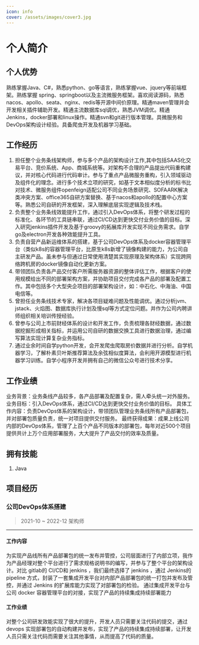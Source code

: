 ```yaml
---
icon: info
cover: /assets/images/cover3.jpg
---
```


# 个人简介

## 个人优势

熟练掌握Java、C#，熟悉python、go等语言，熟练掌握vue、jquery等前端框架。熟练掌握 spring、springboot以及主流微服务框架。喜欢阅读源码，熟悉 nacos、apollo、seata、nginx、redis等开源中间价原理。精通maven管理并会开发相关插件辅助开发。精通主流数据库sql调优，熟悉JVM调优。精通Jenkins，docker部署和linux操作。精通svn和git进行版本管理。具微服务和DevOps架构设计经验。具备爬虫开发及机器学习基础。

## 工作经历

1. 担任整个业务条线架构师，参与多个产品的架构设计工作,其中包括SAAS化交易平台、竞价系统、App、商城系统等。对架构不合理的产品提出代码重构建议，并对核心代码进行代码审计。参与了重点产品微服务重构，引入领域驱动及组件化的理念。进行多个技术立项的研究，如基于文本相似度分析的标书比对技术、微服务组件openfeign适配公司不同业务场景研究、SOFAARK解决类冲突方案、office365自研方案替换、基于nacos和apollo的配置中心方案等。熟悉公司自研的开发框架，深入理解底层实现逻辑及技术栈。
1. 负责整个业务条线效能提升工作，通过引入DevOps体系，将整个研发过程的标准化、各环节的工具链串联，通过CI/CD达到更快交付业务价值的目标。深入研究jenkins插件开发及基于groovy的拓展库开发实现不同业务需求。自学go及electron开发各种效能提升工具。
1. 负责自营产品新运维体系的搭建，基于公司DevOps体系及docker容器管理平台（类似k8s的容器管理平台，比原生k8s新增了镜像构建的能力，为公司自主研发产品。虽未参与但通过日常使用清楚其实现原理及架构体系）实现跨网络跨机房的docker镜像自动化更新方案。
1. 带领团队负责各产品交付客户所需服务器资源的整体评估工作，根据客户的使用规模给出不同的部署架构方案，并协助项目交付完成各产品的部署及配置工作。其中包括多个大型央企项目的部署架构设计，如：中石化、中海油、中国电信等。
1. 曾担任业务条线技术专家，解决各项目疑难问题及性能调优。通过分析jvm、jstack、火焰图、数据库执行计划及慢sql等方式定位问题。并作为公司内聘讲师组织相关培训传授经验。
1. 曾参与公司上市前财经体系的设计和开发工作，负责梳理各财经数据，通过数据挖掘形成相关指标，并运用公司自研的数据交换工具进行数据治理，通过编写算法实现计算复杂业务指标。
1. 通过业余时间自学python开发，会开发爬虫爬取房价数据并进行分析。自学机器学习，了解朴素贝叶斯推荐算法及余弦相似度算法，会利用开源模型进行机器学习训练。自学小程序开发并拥有自己的微信公众号进行技术分享。

## 工作业绩

业务背景：业务条线产品较多，各产品部署及配置复杂，需人牵头统一对外服务。
业务目标：引入DevOps体系，通过CI/CD达到更快交付业务价值的目标。
具体工作内容：负责DevOps体系的架构设计，带领团队管理业务条线所有产品部署包，并对部署包质量负责，统一对项目提供交付服务。
最终获得成果：成果上线公司内部的DevOps体系，管理了上百个产品不同版本的部署包，每年对近500个项目提供共计上万个应用部署服务，大大提升了产品交付的效率及质量。

## 拥有技能

1. Java

## 项目经历

### 公司DevOps体系搭建

> 2021-10 ~ 2022-12 架构师
---

#### **工作内容**

为实现产品线所有产品部署包的统一发布并管控，公司层面进行了内部立项，我作为产品经理对整个平台进行了需求规格说明书的编写，并参与了整个平台的架构设计。对比 gitlab的 CI/CD和 jenkins ，我们最终选择了 jenkins ，通过 Jenkins的 pipeline 方式，封装了一套集成开发平台对内部产品部署包的统一打包并发布及管控，并通过 Jenkins 的扩展库能力实现了对部署包的检验。
通过集成开发平台与公司 docker 容器管理平台的对接，实现了产品的持续集成持续部署能力

#### **工作业绩**

对整个公司研发效能实现了很大的提升，开发人员只需要关注代码的提交，通过 devops 实现部署包的自动构建并发布，实现了产品的持续集成持续部署，让开发人员只需关注代码而需要关注其他事情，从而提高了代码的质量。

